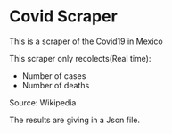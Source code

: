 # Covid Scraper


This is a scraper of the Covid19 in Mexico

This scraper only recolects(Real time):
- Number of cases 
- Number of deaths

Source: Wikipedia 

The results are giving in a Json file.
